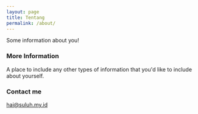 ```yaml
---
layout: page
title: Tentang
permalink: /about/
---
```

Some information about you!

### More Information

A place to include any other types of information that you'd like to include about yourself.

### Contact me

[hai@suluh.my.id](mailto:hai@suluh.my.id)
